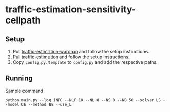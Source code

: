 # traffic-estimation-sensitivity-cellpath

## Setup

1. Pull [traffic-estimation-wardrop](https://github.com/jeromethai/traffic-estimation-wardrop) and follow the setup instructions.
1. Pull [traffic-estimation](https://github.com/cathywu/traffic-estimation) and follow the setup instructions.
1. Copy `config.py.template` to `config.py` and add the respective paths.

## Running

Sample command

    python main.py --log INFO --NLP 10 --NL 0 --NS 0 --NB 50 --solver LS --model UE --method BB --use_L
